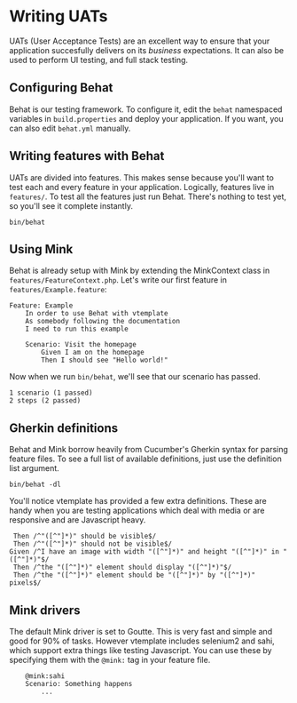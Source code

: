 # Writing UATs

UATs (User Acceptance Tests) are an excellent way to ensure that your
application succesfully delivers on its _business_ expectations. It can also
be used to perform UI testing, and full stack testing.

## Configuring Behat

Behat is our testing framework. To configure it, edit the `behat` namespaced
variables in `build.properties` and deploy your application. If you want, you
can also edit `behat.yml` manually.

## Writing features with Behat

UATs are divided into features. This makes sense because you'll want to test
each and every feature in your application. Logically, features live in
`features/`. To test all the features just run Behat. There's nothing to test
yet, so you'll see it complete instantly.

```
bin/behat
```

## Using Mink

Behat is already setup with Mink by extending the MinkContext class in
`features/FeatureContext.php`. Let's write our first feature in
`features/Example.feature`:

```
Feature: Example
    In order to use Behat with vtemplate
    As somebody following the documentation
    I need to run this example

    Scenario: Visit the homepage
        Given I am on the homepage
        Then I should see "Hello world!"
```

Now when we run `bin/behat`, we'll see that our scenario has passed.

```
1 scenario (1 passed)
2 steps (2 passed)
```

## Gherkin definitions

Behat and Mink borrow heavily from Cucumber's Gherkin syntax for parsing
feature files. To see a full list of available definitions, just use the
definition list argument.

```
bin/behat -dl
```

You'll notice vtemplate has provided a few extra definitions. These are handy
when you are testing applications which deal with media or are responsive and
are Javascript heavy.

```
 Then /^"([^"]*)" should be visible$/
 Then /^"([^"]*)" should not be visible$/
Given /^I have an image with width "([^"]*)" and height "([^"]*)" in "([^"]*)"$/
 Then /^the "([^"]*)" element should display "([^"]*)"$/
 Then /^the "([^"]*)" element should be "([^"]*)" by "([^"]*)" pixels$/
```

## Mink drivers

The default Mink driver is set to Goutte. This is very fast and simple and
good for 90% of tasks. However vtemplate includes selenium2 and sahi, which
support extra things like testing Javascript. You can use these by specifying
them with the `@mink:` tag in your feature file.

```
    @mink:sahi
    Scenario: Something happens
        ...
```
